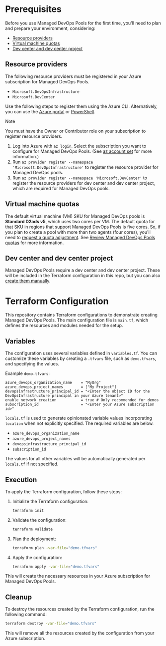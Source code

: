 # Prerequisites

Before you use Managed DevOps Pools for the first time, you'll need to plan and
prepare your environment, considering:
* [Resource providers](#resource-providers)
* [Virtual machine quotas](#virtual-machine-quotas)
* [Dev center and dev center project](#dev-center-and-dev-center-project)

## Resource providers

The following resource providers must be registered in your Azure subscription
for Managed DevOps Pools.

* `Microsoft.DevOpsInfrastructure`
* `Microsoft.DevCenter`

Use the following steps to register them using the Azure CLI. Alternatively, you
can use the [Azure portal](https://learn.microsoft.com/en-us/azure/devops/managed-devops-pools/prerequisites?view=azure-devops&tabs=azure-portal#register-the-managed-devops-pools-resource-provider-in-your-azure-subscription)
or [PowerShell](https://learn.microsoft.com/en-us/azure/devops/managed-devops-pools/prerequisites?view=azure-devops&tabs=powershell#register-the-managed-devops-pools-resource-provider-in-your-azure-subscription).

> [!NOTE]
> You must have the Owner or Contributor role on your subscription to register
resource providers.

1. Log into Azure with `az login`. Select the subscription you want to configure
for Managed DevOps Pools. (See [az account set](https://learn.microsoft.com/en-us/cli/azure/account?view=azure-cli-latest#az-account-set) for more information.)
1. Run `az provider register --namespace 'Microsoft.DevOpsInfrastructure'` to
register the resource provider for Managed DevOps pools.
1. Run `az provider register --namespace 'Microsoft.DevCenter'` to register the
resource providers for dev center and dev center project, which are required
for Managed DevOps pools.

## Virtual machine quotas

The default virtual machine (VM) SKU for Managed DevOps pools is
**Standard D2ads v5**, which uses two cores per VM. The default quota for
that SKU in regions that support Managed DevOps Pools is five cores. So, if you
plan to create a pool with more than two agents (four cores), you'll need to 
[request a quota adjustment](https://learn.microsoft.com/en-us/azure/devops/managed-devops-pools/prerequisites?view=azure-devops&tabs=azure-cli#request-a-quota-adjustment). See
[Review Managed DevOps Pools quotas](https://learn.microsoft.com/en-us/azure/devops/managed-devops-pools/prerequisites?view=azure-devops&tabs=azure-cli#review-managed-devops-pools-quotas) for more information.

## Dev center and dev center project

Managed DevOps Pools require a dev center and dev center project. These will
be included in the Terraform configuration in this repo, but you can also
[create them manually](https://learn.microsoft.com/en-us/azure/devops/managed-devops-pools/prerequisites?view=azure-devops&tabs=azure-portal#create-a-dev-center-and-dev-center-project).

# Terraform Configuration

This repository contains Terraform configurations to demonstrate creating
Managed DevOps Pools. The main configuration file is `main.tf`, which defines
the resources and modules needed for the setup.

## Variables

The configuration uses several variables defined in `variables.tf`. You can
customize these variables by creating a `.tfvars` file, such as `demo.tfvars`,
and specifying the values.

Example `demo.tfvars`:
```hcl
azure_devops_organization_name    = "MyOrg"
azure_devops_project_names        = ["My Project"]
devopsinfrastructure_principal_id = "<Enter the object ID for the DevOpsInfrastructure principal in your Azure tenant>"
enable_network_creation           = true # Only recommended for demos
subscription_id                   = "<Enter your Azure subscription id>"
```

`locals.tf` is used to generate opinionated variable values incorporating
`location` when not explicitly specified. The required variables are below.

* `azure_devops_organization_name`
* `azure_devops_project_names`
* `devopsinfrastructure_principal_id`
* `subscription_id`

The values for all other variables will be automatically generated per
`locals.tf` if not specified.

## Execution

To apply the Terraform configuration, follow these steps:

1. Initialize the Terraform configuration:
    ```sh
    terraform init
    ```

2. Validate the configuration:
    ```sh
    terraform validate
    ```

3. Plan the deployment:
    ```sh
    terraform plan -var-file="demo.tfvars"
    ```

4. Apply the configuration:
    ```sh
    terraform apply -var-file="demo.tfvars"
    ```

This will create the necessary resources in your Azure subscription for
Managed DevOps Pools.

## Cleanup

To destroy the resources created by the Terraform configuration, run the following command:
```sh
terraform destroy -var-file="demo.tfvars"
```

This will remove all the resources created by the configuration from your Azure subscription.